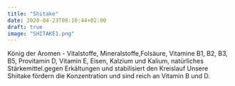 ```yaml
---
title: "Shitake"
date: 2020-04-23T08:10:44+02:00
draft: true
image: "SHITAKE1.png"
---
```

 König der Aromen - Vitalstoffe, Mineralstoffe,Folsäure, Vitamine B1, B2, B3, B5, Provitamin D, Vitamin E, Eisen, Kalzium und Kalium, natürliches Stärkemittel.gegen Erkältungen und stabilisiert den Kreislauf Unsere Shiitake fördern die Konzentration und sind reich an Vitamin B und D.
